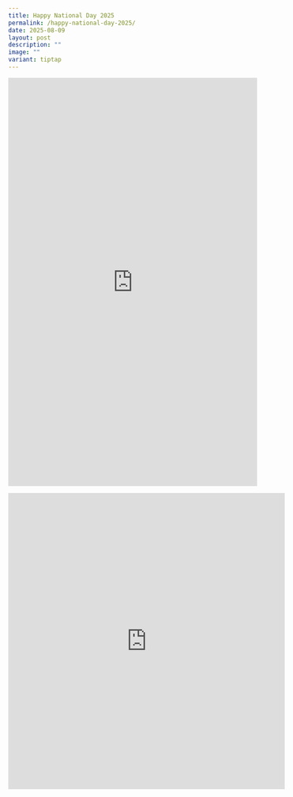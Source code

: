 ```yaml
---
title: Happy National Day 2025
permalink: /happy-national-day-2025/
date: 2025-08-09
layout: post
description: ""
image: ""
variant: tiptap
---
```

<div class="iframe-wrapper">
<iframe style="border:none;overflow:hidden" height="827" width="100%" allowfullscreen="true" frameborder="0" src="https://www.facebook.com/plugins/post.php?href=https%3A%2F%2Fwww.facebook.com%2Falpshealthcaresupplychain%2Fposts%2Fpfbid0RgovrJU7ij56EJfvcn35MgrwoPRzbvccps1McoSQeKBQbMY9J4aM3nRBHpRvPLNHl&amp;show_text=true&amp;width=500"></iframe>
</div>
<p></p>
<div class="iframe-wrapper">
<iframe style="border:none;overflow:hidden" height="600" width="560" allowfullscreen="true" frameborder="0" src="https://www.facebook.com/plugins/video.php?height=420&amp;href=https%3A%2F%2Fwww.facebook.com%2Falpshealthcaresupplychain%2Fvideos%2F613227844882097%2F&amp;show_text=true&amp;width=560&amp;t=0"></iframe>
</div>
<p></p>